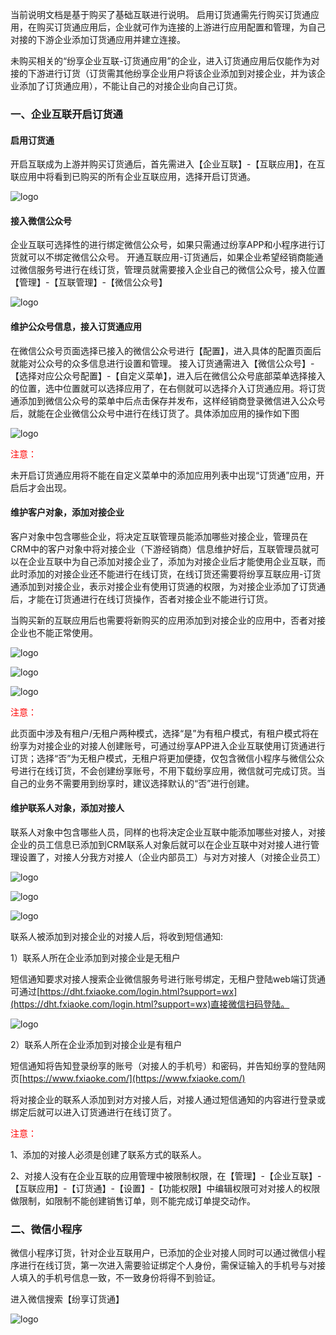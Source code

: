 
当前说明文档是基于购买了基础互联进行说明。
启用订货通需先行购买订货通应用，在购买订货通应用后，企业就可作为连接的上游进行应用配置和管理，为自己对接的下游企业添加订货通应用并建立连接。

未购买相关的“纷享企业互联-订货通应用”的企业，进入订货通应用后仅能作为对接的下游进行订货（订货需其他纷享企业用户将该企业添加到对接企业，并为该企业添加了订货通应用），不能让自己的对接企业向自己订货。

### 一、企业互联开启订货通

#### 启用订货通

开启互联成为上游并购买订货通后，首先需进入【企业互联】-【互联应用】，在互联应用中将看到已购买的所有企业互联应用，选择开启订货通。

<img src="image/启用订货通.png"  alt="logo" align=center /> </br>

#### 接入微信公众号

企业互联可选择性的进行绑定微信公众号，如果只需通过纷享APP和小程序进行订货就可以不绑定微信公众号。
开通互联应用-订货通后，如果企业希望经销商能通过微信服务号进行在线订货，管理员就需要接入企业自己的微信公众号，接入位置【管理】-【互联管理】-【微信公众号】

<img src="image/接入微信公众号.png"  alt="logo" align=center /> </br>

#### 维护公众号信息，接入订货通应用

在微信公众号页面选择已接入的微信公众号进行【配置】，进入具体的配置页面后就能对公众号的众多信息进行设置和管理。
接入订货通需进入【微信公众号】-【选择对应公众号配置】-【自定义菜单】，进入后在微信公众号底部菜单选择接入的位置，选中位置就可以选择应用了，在右侧就可以选择介入订货通应用。将订货通添加到微信公众号的菜单中后点击保存并发布，这样经销商登录微信进入公众号后，就能在企业微信公众号中进行在线订货了。具体添加应用的操作如下图

<img src="image/添加订货通应用.png"  alt="logo" align=center /> </br>

<font color='red'>注意：</font>

未开启订货通应用将不能在自定义菜单中的添加应用列表中出现“订货通”应用，开启后才会出现。

#### 维护客户对象，添加对接企业

客户对象中包含哪些企业，将决定互联管理员能添加哪些对接企业，管理员在CRM中的客户对象中将对接企业（下游经销商）信息维护好后，互联管理员就可以在企业互联中为自己添加对接企业了，添加为对接企业后才能使用企业互联，而此时添加的对接企业还不能进行在线订货，在线订货还需要将纷享互联应用-订货通添加到对接企业，表示对接企业有使用订货通的权限，为对接企业添加了订货通后，才能在订货通进行在线订货操作，否者对接企业不能进行订货。

当购买新的互联应用后也需要将新购买的应用添加到对接企业的应用中，否者对接企业也不能正常使用。

<img src="image/添加对接企业.png"  alt="logo" align=center /> </br>

<img src="image/添加对接企业02.png"  alt="logo" align=center /> </br>

<img src="image/添加对接企业03.png"  alt="logo" align=center /> </br>

<font color='red'>注意：</font>

此页面中涉及有租户/无租户两种模式，选择“是”为有租户模式，有租户模式将在纷享为对接企业的对接人创建账号，可通过纷享APP进入企业互联使用订货通进行订货；选择“否”为无租户模式，无租户将更加便捷，仅包含微信小程序与微信公众号进行在线订货，不会创建纷享账号，不用下载纷享应用，微信就可完成订货。当自己的业务不需要用到纷享时，建议选择默认的“否”进行创建。

#### 维护联系人对象，添加对接人

联系人对象中包含哪些人员，同样的也将决定企业互联中能添加哪些对接人，对接企业的员工信息已添加到CRM联系人对象后就可以在企业互联中对对接人进行管理设置了，对接人分我方对接人（企业内部员工）与对方对接人（对接企业员工）

<img src="image/添加对接人.png"  alt="logo" align=center /> </br>

<img src="image/添加对接人02.png"  alt="logo" align=center /> </br>

<img src="image/添加对接人03.png"  alt="logo" align=center /> </br>

联系人被添加到对接企业的对接人后，将收到短信通知:

1）联系人所在企业添加到对接企业是无租户

短信通知要求对接人搜索企业微信服务号进行账号绑定，无租户登陆web端订货通可通过[https://dht.fxiaoke.com/login.html?support=wx](https://dht.fxiaoke.com/login.html?support=wx)直接微信扫码登陆。

<img src="image/扫码登录.png"  alt="logo" align=center /> </br>

2）联系人所在企业添加到对接企业是有租户

短信通知将告知登录纷享的账号（对接人的手机号）和密码，并告知纷享的登陆网页[https://www.fxiaoke.com/](https://www.fxiaoke.com/)

将对接企业的联系人添加到对方对接人后，对接人通过短信通知的内容进行登录或绑定后就可以进入订货通进行在线订货了。

<font color='red'>注意：</font>

1、添加的对接人必须是创建了联系方式的联系人。

2、对接人没有在企业互联的应用管理中被限制权限，在【管理】-【企业互联】-【互联应用】-【订货通】-【设置】-【功能权限】中编辑权限可对对接人的权限做限制，如限制不能创建销售订单，则不能完成订单提交动作。


### 二、微信小程序

微信小程序订货，针对企业互联用户，已添加的企业对接人同时可以通过微信小程序进行在线订货，第一次进入需要验证绑定个人身份，需保证输入的手机号与对接人填入的手机号信息一致，不一致身份将得不到验证。

进入微信搜索【纷享订货通】

<img src="image/纷享订货通.png"  alt="logo" align=center />